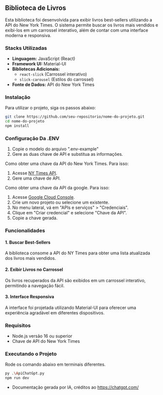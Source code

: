 ## Biblioteca de Livros

Esta biblioteca foi desenvolvida para exibir livros best-sellers utilizando a API do New York Times. O sistema permite buscar os livros mais vendidos e exibi-los em um carrossel interativo, além de contar com uma interface moderna e responsiva.

### Stacks Utilizadas

- **Linguagem:** JavaScript (React)
- **Framework UI:** Material-UI
- **Bibliotecas Adicionais:**
  - `react-slick` (Carrossel interativo)
  - `slick-carousel` (Estilos do carrossel)
- **Fonte de Dados:** API do New York Times

### Instalação

Para utilizar o projeto, siga os passos abaixo:

```sh
git clone https://github.com/seu-repositorio/nome-do-projeto.git
cd nome-do-projeto
npm install
```

### Configuração Da .ENV
1. Copie o modelo do arquivo ".env-example"
2. Gere as duas chave de API e substitua as informações.
   
Como obter uma chave da API do New York Times. Para isso:
1. Acesse [NY Times API](https://developer.nytimes.com/).
2. Gere uma chave de API.

Como obter uma chave da API da google. Para isso:
1. Acesse  [Google Cloud Console](https://console.cloud.google.com/).
2. Crie um novo projeto ou selecione um existente.
3. No menu lateral, vá em "APIs e serviços" > "Credenciais".
4. Clique em "Criar credencial" e selecione "Chave da API".
5. Copie a chave gerada.



### Funcionalidades

#### 1. Buscar Best-Sellers
A biblioteca consome a API do NY Times para obter uma lista atualizada dos livros mais vendidos.

#### 2. Exibir Livros no Carrossel
Os livros recuperados da API são exibidos em um carrossel interativo, permitindo a navegação fácil.

#### 3. Interface Responsiva
A interface foi projetada utilizando Material-UI para oferecer uma experiência agradável em diferentes dispositivos.

### Requisitos

- Node.js versão 16 ou superior
- Chave de API do New York Times

### Executando o Projeto
Rode os comando abaixo em terminais diferentes.
```sh
py .\ApiChatGpt.py
npm run dev
```
- Documentação gerada por IA, créditos ao https://chatgpt.com/
